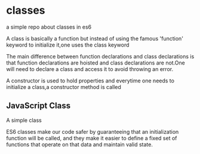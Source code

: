 # classes
a simple repo about classes in es6

A class is basically a function but instead of using the famous 'function' keyword to initialize it,one uses the class keyword

The main difference between function declarations and class declarations is that function declarations are hoisted and class declarations are not.One will need to declare a class and access it to avoid throwing an error.

A constructor is used to hold properties and everytime one needs to initialize a class,a constructor method is called 

<!DOCTYPE html>
<html>
<body>

<h2>JavaScript Class</h2>

<p>A simple class</p>

<p id="class"></p>

<script>
class Name {
	constructor (name) {
    	this.personname=name;
    }
}
myname = new Name ("dan");

document.getElementById("demo").innerHTML = myname.personname;
</script>

</body>
</html>

ES6 classes make our code safer by guaranteeing that an initialization function will be called, and they make it easier to define a fixed set of functions that operate on that data and maintain valid state.

